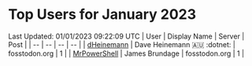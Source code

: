 # Top Users for January 2023
Last Updated: 01/01/2023 09:22:09 UTC
| User | Display Name | Server | Post |
| -- | -- | -- | -- |
| [dHeinemann](https://fosstodon.org/@dHeinemann) | Dave Heinemann 🇦🇺 :dotnet: | fosstodon.org | 1 |
| [MrPowerShell](https://fosstodon.org/@MrPowerShell) | James Brundage | fosstodon.org | 1 |
